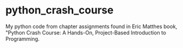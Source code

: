 # python_crash_course
My python code from chapter assignments found in Eric Matthes book, "Python Crash Course: A Hands-On, Project-Based Introduction to Programming.
